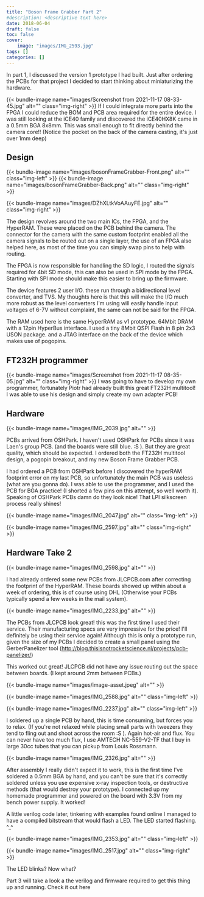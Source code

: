 ```yaml
---
title: "Boson Frame Grabber Part 2"
#description: <descriptive text here>
date: 2018-06-04
draft: false
toc: false
cover:
    image: "images/IMG_2593.jpg"
tags: []
categories: []
---
```


In part 1, I discussed the version 1 prototype I had built. Just after ordering the PCBs for that project I decided to start thinking about miniaturizing the hardware. 
<!--more-->

{{< bundle-image name="images/Screenshot from 2021-11-17 08-33-45.jpg" alt=""  class="img-right" >}}
If I could integrate more parts into the FPGA I could reduce the BOM and PCB area required for the entire device. I was still looking at the iCE40 family and discovered the iCE40HX8K came in a 0.5mm BGA 8x8mm. This was small enough to fit directly behind the camera core!! (Notice the pocket on the back of the camera casting, it's just over 1mm deep)


## Design

{{< bundle-image name="images/bosonFrameGrabber-Front.png" alt="" class="img-left" >}} 
{{< bundle-image name="images/bosonFrameGrabber-Back.png" alt=""  class="img-right" >}}





{{< bundle-image name="images/DZhXLtkVoAAuyFE.jpg" alt="" class="img-right" >}}

The design revolves around the two main ICs, the FPGA, and the HyperRAM. These were placed on the PCB behind the camera. The connector for the camera with the same custom footprint enabled all the camera signals to be routed out on a single layer, the use of an FPGA also helped here, as most of the time you can simply swap pins to help with routing.

The FPGA is now responsible for handling the SD logic, I routed the signals required for 4bit SD mode, this can also be used in SPI mode by the FPGA. Starting with SPI mode should make this easier to bring up the firmware. 

The device features 2 user I/O. these run through a bidirectional level converter, and TVS. My thoughts here is that this will make the I/O much more robust as the level converters I'm using will easily handle input voltages of 6-7V without complaint, the same can not be said for the FPGA.

The RAM used here is the same HyperRAM as v1 prototype. 64Mbit DRAM with a 12pin HyperBus interface. I used a tiny 8Mbit QSPI Flash in 8 pin 2x3 USON package. and a JTAG interface on the back of the device which makes use of pogopins.

## FT232H programmer

{{< bundle-image name="images/Screenshot from 2021-11-17 08-35-05.jpg" alt="" class="img-right" >}}
I was going to have to develop my own programmer, fortunately Piotr had already built this great FT232H multitool! I was able to use his design and simply create my own adapter PCB!



## Hardware

{{< bundle-image name="images/IMG_2039.jpg" alt="" >}}

PCBs arrived from OSHPark. I haven't used OSHPark for PCBs since it was Laen's group PCB. (and the boards were still blue. :S ). But they are great quality, which should be expected. I ordered both the FT232H multitool design, a pogopin breakout, and my new Boson Frame Grabber PCB. 

I had ordered a PCB from OSHPark before I discovered the hyperRAM footprint error on my last PCB, so unfortunately the main PCB was useless (what are you gonna do). I was able to use the programmer, and I used the PCB for BGA practice! (I shorted a few pins on this attempt, so well worth it). Speaking of OSHPark PCBs damn do they look nice! That LPI silkscreen process really shines!

{{< bundle-image name="images/IMG_2047.jpg" alt="" class="img-left" >}}

{{< bundle-image name="images/IMG_2597.jpg" alt="" class="img-right"  >}}

## Hardware Take 2

{{< bundle-image name="images/IMG_2598.jpg" alt="" >}}

I had already ordered some new PCBs from JLCPCB.com after correcting the footprint of the HyperRAM. These boards showed up within about a week of ordering, this is of course using DHL (Otherwise your PCBs typically spend a few weeks in the mail system).

{{< bundle-image name="images/IMG_2233.jpg" alt="" >}}

The PCBs from JLCPCB look great! this was the first time I used their service. Their manufacturing specs are very impressive for the price! I'll definitely be using their service again! Although this is only a prototype run, given the size of my PCBs I decided to create a small panel using the GerberPanelizer tool (http://blog.thisisnotrocketscience.nl/projects/pcb-panelizer/)

This worked out great! JLCPCB did not have any issue routing out the space between boards. (I kept around 2mm between PCBs.)

{{< bundle-image name="images/image-asset.jpeg" alt="" >}}

{{< bundle-image name="images/IMG_2588.jpg" alt="" class="img-left" >}}

{{< bundle-image name="images/IMG_2237.jpg" alt="" class="img-left" >}}

I soldered up a single PCB by hand, this is time consuming, but forces you to relax. (If you're not relaxed while placing small parts with tweezers they tend to fling out and shoot across the room :S ). Again hot-air and flux. You can never have too much flux, I use AMTECH NC-559-V2-TF that I buy in large 30cc tubes that you can pickup from Louis Rossmann. 

{{< bundle-image name="images/IMG_2326.jpg" alt="" >}}

After assembly I really didn't expect it to work, this is the first time I've soldered a 0.5mm BGA by hand, and you can't be sure that it's correctly soldered unless you use expensive x-ray inspection tools, or destructive methods (that would destroy your prototype). I connected up my homemade programmer and powered on the board with 3.3V from my bench power supply. It worked!

A little verilog code later, tinkering with examples found online I managed to have a compiled bitstream that would flash a LED. The LED started flashing. ^_^

{{< bundle-image name="images/IMG_2353.jpg" alt="" class="img-left" >}}

{{< bundle-image name="images/IMG_2517.jpg" alt="" class="img-right" >}}

The LED blinks? Now what?

Part 3 will take a look a the verilog and firmware required to get this thing up and running. Check it out here
